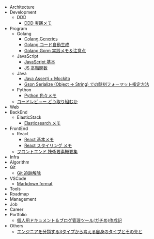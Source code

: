 - Architecture
- Development
  - DDD
    - [DDD 実践メモ](./docs/Development/DDD/DDD_実践メモ/doc.md)
- Program
  - Golang
    - [Golang Generics](./docs/Program/Golang/Golang_Generics/doc.md)
    - [Golang コード自動生成](./docs/Program/Golang/Golang_コード自動生成/doc.md)
    - [Golang Gorm 実践メモ＆注意点](./docs/Program/Golang/Golang_Gorm_実践メモ＆注意点/doc.md)
  - JavaScript
    - [JavaScript 基本](./docs/Program/JavaScript/JavaScript_基本/doc.md)
    - [JS 高階関数](./docs/Program/JavaScript/JS_高階関数/doc.md)
  - Java
    - [Java Assertj + Mockito](./docs/Program/Java/Java_Assertj_+_Mockito/doc.md)
    - [Gson Serialize (Object -> String) での時刻フォーマット指定方法](./docs/Program/Java/Gson_Serialize_(Object_-＞_String)_での時刻フォーマット指定方法/doc.md)
  - Python
    - [Python 色々メモ](./docs/Program/Python/Python_色々メモ/python_基本.md)
  - [コードレビュー どう取り組むか](./docs/Program/コードレビュー_どう取り組むか/doc.md)
- Web
- BackEnd
  - ElasticStack
    - [Elasticsearch メモ](./docs/BackEnd/ElasticStack/Elasticsearch_メモ/doc.md)
- FrontEnd
  - React
    - [React 基本メモ](./docs/FrontEnd/React/React_基本メモ/doc.md)
    - [React スタイリング メモ](./docs/FrontEnd/React/React_スタイリング_メモ/doc.md)
  - [フロントエンド 技術要素概要集](./docs/FrontEnd/フロントエンド_技術要素概要集/doc.md)
- Infra
- Algorithm
- Git
  - [Git 追跡解除](./docs/Git/Git_追跡解除/Git_追跡解除.md)
- VSCode
  - [Markdown format](./docs/VSCode/Markdown_format/doc.md)
- Tools
- Roadmap
- Management
- Job
- Career
- Portfolio
  - [個人用ドキュメント＆ブログ管理ツール(ガチめ)作成記](./docs/Portfolio/個人用ドキュメント＆ブログ管理ツール(ガチめ)作成記/doc.md)
- Others
  - [エンジニアを分類する3タイプから考える自身のタイプとその先と](./docs/Others/エンジニアを分類する3タイプから考える自身のタイプとその先と/doc.md)